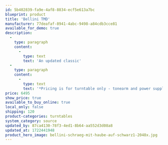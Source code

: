 ```yaml
---
id: 5b402839-fa9e-4af8-8834-ecf5e613a7bc
blueprint: product
title: 'Bellini TMD'
manufacturer: 77deafaf-8941-4abc-9498-a84cdb3cce81
available_for_demo: true
description:
  -
    type: paragraph
    content:
      -
        type: text
        text: 'An updated classic'
  -
    type: paragraph
    content:
      -
        type: text
        text: '*Pricing is for turntable only - tonearm and power supply are additional'
price: 6495
show_price: true
available_to_buy_online: true
local_only: false
shipping: 120
product-categories: turntables
system_category: source
updated_by: 87ca4130-78f3-4ed1-8b64-aa552d3d08a8
updated_at: 1722441948
product_hero_image: bellini-schraeg-mit-haube-auf-schwarz1-2048x.jpg
---
```


